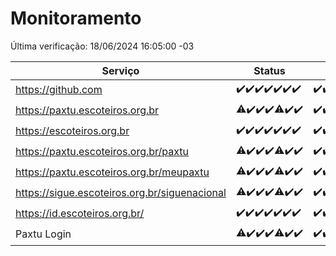 # Monitoramento

Última verificação: 18/06/2024 16:05:00 -03

|Serviço|Status|Últimas 24h|
|---|---|---|
|https://github.com|<span title="2024-06-11: OK=24">✔️</span><span title="2024-06-12: OK=24">✔️</span><span title="2024-06-13: OK=24">✔️</span><span title="2024-06-14: OK=24">✔️</span><span title="2024-06-15: OK=24">✔️</span><span title="2024-06-16: OK=24">✔️</span><span title="2024-06-17: OK=20">✔️</span>|<span title="17/06/2024 17:06:00 -03 : 200">✔️</span><span title="17/06/2024 18:06:00 -03 : 200">✔️</span><span title="17/06/2024 19:06:00 -03 : 200">✔️</span><span title="17/06/2024 20:07:00 -03 : 200">✔️</span><span title="17/06/2024 21:33:00 -03 : 200">✔️</span><span title="17/06/2024 22:54:00 -03 : 200">✔️</span><span title="17/06/2024 23:26:00 -03 : 200">✔️</span><span title="18/06/2024 00:08:00 -03 : 200">✔️</span><span title="18/06/2024 01:09:00 -03 : 200">✔️</span><span title="18/06/2024 02:08:00 -03 : 200">✔️</span><span title="18/06/2024 03:10:00 -03 : 200">✔️</span><span title="18/06/2024 04:07:00 -03 : 200">✔️</span><span title="18/06/2024 05:10:00 -03 : 200">✔️</span><span title="18/06/2024 06:07:00 -03 : 200">✔️</span><span title="18/06/2024 07:07:00 -03 : 200">✔️</span><span title="18/06/2024 08:05:00 -03 : 200">✔️</span><span title="18/06/2024 09:12:00 -03 : 200">✔️</span><span title="18/06/2024 10:10:00 -03 : 200">✔️</span><span title="18/06/2024 11:06:00 -03 : 200">✔️</span><span title="18/06/2024 12:07:00 -03 : 200">✔️</span><span title="18/06/2024 13:08:00 -03 : 200">✔️</span><span title="18/06/2024 14:06:00 -03 : 200">✔️</span><span title="18/06/2024 15:09:00 -03 : 200">✔️</span><span title="18/06/2024 16:05:00 -03 : 200">✔️</span>|
|https://paxtu.escoteiros.org.br|<span title="2024-06-11: OK=23, Falhas=1">⚠️</span><span title="2024-06-12: OK=24">✔️</span><span title="2024-06-13: OK=24">✔️</span><span title="2024-06-14: OK=24">✔️</span><span title="2024-06-15: OK=23, Falhas=1">⚠️</span><span title="2024-06-16: OK=24">✔️</span><span title="2024-06-17: OK=20">✔️</span>|<span title="17/06/2024 17:06:00 -03 : 200">✔️</span><span title="17/06/2024 18:06:00 -03 : 200">✔️</span><span title="17/06/2024 19:06:00 -03 : 200">✔️</span><span title="17/06/2024 20:07:00 -03 : 200">✔️</span><span title="17/06/2024 21:33:00 -03 : 200">✔️</span><span title="17/06/2024 22:54:00 -03 : 200">✔️</span><span title="17/06/2024 23:26:00 -03 : 200">✔️</span><span title="18/06/2024 00:08:00 -03 : 200">✔️</span><span title="18/06/2024 01:09:00 -03 : 200">✔️</span><span title="18/06/2024 02:08:00 -03 : 200">✔️</span><span title="18/06/2024 03:10:00 -03 : 200">✔️</span><span title="18/06/2024 04:07:00 -03 : 200">✔️</span><span title="18/06/2024 05:10:00 -03 : 200">✔️</span><span title="18/06/2024 06:07:00 -03 : 200">✔️</span><span title="18/06/2024 07:07:00 -03 : 200">✔️</span><span title="18/06/2024 08:05:00 -03 : 200">✔️</span><span title="18/06/2024 09:12:00 -03 : 200">✔️</span><span title="18/06/2024 10:10:00 -03 : 200">✔️</span><span title="18/06/2024 11:06:00 -03 : 200">✔️</span><span title="18/06/2024 12:07:00 -03 : 200">✔️</span><span title="18/06/2024 13:08:00 -03 : 200">✔️</span><span title="18/06/2024 14:06:00 -03 : 200">✔️</span><span title="18/06/2024 15:09:00 -03 : 200">✔️</span><span title="18/06/2024 16:05:00 -03 : 200">✔️</span>|
|https://escoteiros.org.br|<span title="2024-06-11: OK=24">✔️</span><span title="2024-06-12: OK=24">✔️</span><span title="2024-06-13: OK=24">✔️</span><span title="2024-06-14: OK=24">✔️</span><span title="2024-06-15: OK=24">✔️</span><span title="2024-06-16: OK=24">✔️</span><span title="2024-06-17: OK=20">✔️</span>|<span title="17/06/2024 17:06:00 -03 : 200">✔️</span><span title="17/06/2024 18:06:00 -03 : 200">✔️</span><span title="17/06/2024 19:06:00 -03 : 200">✔️</span><span title="17/06/2024 20:07:00 -03 : 200">✔️</span><span title="17/06/2024 21:33:00 -03 : 200">✔️</span><span title="17/06/2024 22:54:00 -03 : 200">✔️</span><span title="17/06/2024 23:26:00 -03 : 200">✔️</span><span title="18/06/2024 00:08:00 -03 : 200">✔️</span><span title="18/06/2024 01:09:00 -03 : 200">✔️</span><span title="18/06/2024 02:08:00 -03 : 200">✔️</span><span title="18/06/2024 03:10:00 -03 : 200">✔️</span><span title="18/06/2024 04:07:00 -03 : 200">✔️</span><span title="18/06/2024 05:10:00 -03 : 200">✔️</span><span title="18/06/2024 06:07:00 -03 : 200">✔️</span><span title="18/06/2024 07:07:00 -03 : 200">✔️</span><span title="18/06/2024 08:05:00 -03 : 200">✔️</span><span title="18/06/2024 09:12:00 -03 : 200">✔️</span><span title="18/06/2024 10:10:00 -03 : 200">✔️</span><span title="18/06/2024 11:06:00 -03 : 200">✔️</span><span title="18/06/2024 12:07:00 -03 : 200">✔️</span><span title="18/06/2024 13:08:00 -03 : 200">✔️</span><span title="18/06/2024 14:06:00 -03 : 200">✔️</span><span title="18/06/2024 15:10:00 -03 : 200">✔️</span><span title="18/06/2024 16:05:00 -03 : 200">✔️</span>|
|https://paxtu.escoteiros.org.br/paxtu|<span title="2024-06-11: OK=23, Falhas=1">⚠️</span><span title="2024-06-12: OK=24">✔️</span><span title="2024-06-13: OK=24">✔️</span><span title="2024-06-14: OK=24">✔️</span><span title="2024-06-15: OK=23, Falhas=1">⚠️</span><span title="2024-06-16: OK=24">✔️</span><span title="2024-06-17: OK=20">✔️</span>|<span title="17/06/2024 17:06:00 -03 : 200">✔️</span><span title="17/06/2024 18:06:00 -03 : 200">✔️</span><span title="17/06/2024 19:06:00 -03 : 200">✔️</span><span title="17/06/2024 20:07:00 -03 : 200">✔️</span><span title="17/06/2024 21:33:00 -03 : 200">✔️</span><span title="17/06/2024 22:54:00 -03 : 200">✔️</span><span title="17/06/2024 23:26:00 -03 : 200">✔️</span><span title="18/06/2024 00:09:00 -03 : 200">✔️</span><span title="18/06/2024 01:09:00 -03 : 200">✔️</span><span title="18/06/2024 02:08:00 -03 : 200">✔️</span><span title="18/06/2024 03:10:00 -03 : 200">✔️</span><span title="18/06/2024 04:07:00 -03 : 200">✔️</span><span title="18/06/2024 05:10:00 -03 : 200">✔️</span><span title="18/06/2024 06:07:00 -03 : 200">✔️</span><span title="18/06/2024 07:07:00 -03 : 200">✔️</span><span title="18/06/2024 08:05:00 -03 : 200">✔️</span><span title="18/06/2024 09:13:00 -03 : 200">✔️</span><span title="18/06/2024 10:10:00 -03 : 200">✔️</span><span title="18/06/2024 11:06:00 -03 : 200">✔️</span><span title="18/06/2024 12:07:00 -03 : 200">✔️</span><span title="18/06/2024 13:08:00 -03 : 200">✔️</span><span title="18/06/2024 14:06:00 -03 : 200">✔️</span><span title="18/06/2024 15:10:00 -03 : 200">✔️</span><span title="18/06/2024 16:05:00 -03 : 200">✔️</span>|
|https://paxtu.escoteiros.org.br/meupaxtu|<span title="2024-06-11: OK=23, Falhas=1">⚠️</span><span title="2024-06-12: OK=24">✔️</span><span title="2024-06-13: OK=24">✔️</span><span title="2024-06-14: OK=24">✔️</span><span title="2024-06-15: OK=23, Falhas=1">⚠️</span><span title="2024-06-16: OK=24">✔️</span><span title="2024-06-17: OK=20">✔️</span>|<span title="17/06/2024 17:06:00 -03 : 200">✔️</span><span title="17/06/2024 18:06:00 -03 : 200">✔️</span><span title="17/06/2024 19:06:00 -03 : 200">✔️</span><span title="17/06/2024 20:07:00 -03 : 200">✔️</span><span title="17/06/2024 21:33:00 -03 : 200">✔️</span><span title="17/06/2024 22:54:00 -03 : 200">✔️</span><span title="17/06/2024 23:26:00 -03 : 200">✔️</span><span title="18/06/2024 00:09:00 -03 : 200">✔️</span><span title="18/06/2024 01:09:00 -03 : 200">✔️</span><span title="18/06/2024 02:08:00 -03 : 200">✔️</span><span title="18/06/2024 03:10:00 -03 : 200">✔️</span><span title="18/06/2024 04:07:00 -03 : 200">✔️</span><span title="18/06/2024 05:10:00 -03 : 200">✔️</span><span title="18/06/2024 06:07:00 -03 : 200">✔️</span><span title="18/06/2024 07:07:00 -03 : 200">✔️</span><span title="18/06/2024 08:05:00 -03 : 200">✔️</span><span title="18/06/2024 09:13:00 -03 : 200">✔️</span><span title="18/06/2024 10:10:00 -03 : 200">✔️</span><span title="18/06/2024 11:06:00 -03 : 200">✔️</span><span title="18/06/2024 12:07:00 -03 : 200">✔️</span><span title="18/06/2024 13:08:00 -03 : 200">✔️</span><span title="18/06/2024 14:06:00 -03 : 200">✔️</span><span title="18/06/2024 15:10:00 -03 : 200">✔️</span><span title="18/06/2024 16:05:00 -03 : 200">✔️</span>|
|https://sigue.escoteiros.org.br/siguenacional|<span title="2024-06-11: OK=23, Falhas=1">⚠️</span><span title="2024-06-12: OK=24">✔️</span><span title="2024-06-13: OK=24">✔️</span><span title="2024-06-14: OK=24">✔️</span><span title="2024-06-15: OK=23, Falhas=1">⚠️</span><span title="2024-06-16: OK=24">✔️</span><span title="2024-06-17: OK=20">✔️</span>|<span title="17/06/2024 17:06:00 -03 : 200">✔️</span><span title="17/06/2024 18:07:00 -03 : 200">✔️</span><span title="17/06/2024 19:06:00 -03 : 200">✔️</span><span title="17/06/2024 20:07:00 -03 : 200">✔️</span><span title="17/06/2024 21:33:00 -03 : 200">✔️</span><span title="17/06/2024 22:54:00 -03 : 200">✔️</span><span title="17/06/2024 23:26:00 -03 : 200">✔️</span><span title="18/06/2024 00:09:00 -03 : 200">✔️</span><span title="18/06/2024 01:09:00 -03 : 200">✔️</span><span title="18/06/2024 02:08:00 -03 : 200">✔️</span><span title="18/06/2024 03:10:00 -03 : 200">✔️</span><span title="18/06/2024 04:07:00 -03 : 200">✔️</span><span title="18/06/2024 05:10:00 -03 : 200">✔️</span><span title="18/06/2024 06:07:00 -03 : 200">✔️</span><span title="18/06/2024 07:07:00 -03 : 200">✔️</span><span title="18/06/2024 08:05:00 -03 : 200">✔️</span><span title="18/06/2024 09:13:00 -03 : 200">✔️</span><span title="18/06/2024 10:10:00 -03 : 200">✔️</span><span title="18/06/2024 11:06:00 -03 : 200">✔️</span><span title="18/06/2024 12:07:00 -03 : 200">✔️</span><span title="18/06/2024 13:08:00 -03 : 200">✔️</span><span title="18/06/2024 14:06:00 -03 : 200">✔️</span><span title="18/06/2024 15:10:00 -03 : 200">✔️</span><span title="18/06/2024 16:05:00 -03 : 200">✔️</span>|
|https://id.escoteiros.org.br/|<span title="2024-06-11: OK=24">✔️</span><span title="2024-06-12: OK=24">✔️</span><span title="2024-06-13: OK=24">✔️</span><span title="2024-06-14: OK=24">✔️</span><span title="2024-06-15: OK=24">✔️</span><span title="2024-06-16: OK=24">✔️</span><span title="2024-06-17: OK=20">✔️</span>|<span title="17/06/2024 17:06:00 -03 : 200">✔️</span><span title="17/06/2024 18:07:00 -03 : 200">✔️</span><span title="17/06/2024 19:06:00 -03 : 200">✔️</span><span title="17/06/2024 20:07:00 -03 : 200">✔️</span><span title="17/06/2024 21:33:00 -03 : 200">✔️</span><span title="17/06/2024 22:54:00 -03 : 200">✔️</span><span title="17/06/2024 23:26:00 -03 : 200">✔️</span><span title="18/06/2024 00:09:00 -03 : 200">✔️</span><span title="18/06/2024 01:09:00 -03 : 200">✔️</span><span title="18/06/2024 02:08:00 -03 : 200">✔️</span><span title="18/06/2024 03:10:00 -03 : 200">✔️</span><span title="18/06/2024 04:07:00 -03 : 200">✔️</span><span title="18/06/2024 05:10:00 -03 : 200">✔️</span><span title="18/06/2024 06:07:00 -03 : 200">✔️</span><span title="18/06/2024 07:07:00 -03 : 200">✔️</span><span title="18/06/2024 08:05:00 -03 : 200">✔️</span><span title="18/06/2024 09:13:00 -03 : 200">✔️</span><span title="18/06/2024 10:10:00 -03 : 200">✔️</span><span title="18/06/2024 11:06:00 -03 : 200">✔️</span><span title="18/06/2024 12:07:00 -03 : 200">✔️</span><span title="18/06/2024 13:08:00 -03 : 200">✔️</span><span title="18/06/2024 14:06:00 -03 : 200">✔️</span><span title="18/06/2024 15:10:00 -03 : 200">✔️</span><span title="18/06/2024 16:05:00 -03 : 200">✔️</span>|
|Paxtu Login|<span title="2024-06-11: OK=23, Falhas=1">⚠️</span><span title="2024-06-12: OK=24">✔️</span><span title="2024-06-13: OK=24">✔️</span><span title="2024-06-14: OK=24">✔️</span><span title="2024-06-15: OK=23, Falhas=1">⚠️</span><span title="2024-06-16: OK=24">✔️</span><span title="2024-06-17: OK=20">✔️</span>|<span title="17/06/2024 17:06:00 -03 : 200">✔️</span><span title="17/06/2024 18:07:00 -03 : 200">✔️</span><span title="17/06/2024 19:06:00 -03 : 200">✔️</span><span title="17/06/2024 20:07:00 -03 : 200">✔️</span><span title="17/06/2024 21:33:00 -03 : 200">✔️</span><span title="17/06/2024 22:54:00 -03 : 200">✔️</span><span title="17/06/2024 23:26:00 -03 : 200">✔️</span><span title="18/06/2024 00:09:00 -03 : 200">✔️</span><span title="18/06/2024 01:09:00 -03 : 200">✔️</span><span title="18/06/2024 02:08:00 -03 : 200">✔️</span><span title="18/06/2024 03:10:00 -03 : 200">✔️</span><span title="18/06/2024 04:07:00 -03 : 200">✔️</span><span title="18/06/2024 05:10:00 -03 : 200">✔️</span><span title="18/06/2024 06:07:00 -03 : 200">✔️</span><span title="18/06/2024 07:07:00 -03 : 200">✔️</span><span title="18/06/2024 08:05:00 -03 : 200">✔️</span><span title="18/06/2024 09:13:00 -03 : 200">✔️</span><span title="18/06/2024 10:10:00 -03 : 200">✔️</span><span title="18/06/2024 11:06:00 -03 : 200">✔️</span><span title="18/06/2024 12:07:00 -03 : 200">✔️</span><span title="18/06/2024 13:08:00 -03 : 200">✔️</span><span title="18/06/2024 14:06:00 -03 : 200">✔️</span><span title="18/06/2024 15:10:00 -03 : 200">✔️</span><span title="18/06/2024 16:05:00 -03 : 200">✔️</span>|
